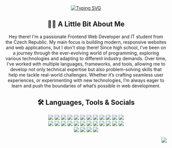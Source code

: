<div align="center">
  <a href="https://git.io/typing-svg"><img src="https://readme-typing-svg.herokuapp.com?font=JetBrains+Mono&weight=600&duration=2500&center=true&vCenter=true&multiline=true&width=450&height=60&lines=Hi%F0%9F%91%8B+I'm+Ale%C5%A1+Urb%C3%A1nek;Welcome+to+my+school+project+archive" alt="Typing SVG" /></a>
</div>

<div align="center">
  <h2>👨‍💻 A Little Bit About Me</h2>
  <p>
    Hey there! I'm a passionate Frontend Web Developer and IT student from the Czech Republic. 
    My main focus is building modern, responsive websites and web applications, but I don't stop there! 
    Since high school, I’ve been on a journey through the ever-evolving world of programming, 
    exploring various technologies and adapting to different industry demands. 
    Over time, I’ve worked with multiple languages, frameworks, and tools, allowing me to develop not only technical expertise 
    but also problem-solving skills that help me tackle real-world challenges.
    Whether it’s crafting seamless user experiences, or experimenting with new technologies, 
    I’m always eager to learn and push the boundaries of what’s possible in web development.
  </p>
</div>
<!-- 
<div align="center">
  <picture>
    <source media="(prefers-color-scheme: dark)" srcset="https://raw.githubusercontent.com/CmdCV/CmdCV/output/github-contribution-grid-snake-dark.svg" />
    <source media="(prefers-color-scheme: light)" srcset="https://raw.githubusercontent.com/CmdCV/CmdCV/output/github-contribution-grid-snake.svg" />
    <img alt="github-snake" src="https://raw.githubusercontent.com/CmdCV/CmdCV/output/github-contribution-grid-snake.svg" />
  </picture>
</div>
</br>
-->
<div align="center">
  <h2>🛠️ Languages, Tools & Socials</h2>
  <img src="https://skillicons.dev/icons?i=html" />
  <img src="https://skillicons.dev/icons?i=css" />
  <img src="https://skillicons.dev/icons?i=js" />
  <img src="https://skillicons.dev/icons?i=ts" />
  <img src="https://skillicons.dev/icons?i=scss" />
  <img src="https://skillicons.dev/icons?i=angular" />
  <img src="https://skillicons.dev/icons?i=nodejs" />
  <img src="https://skillicons.dev/icons?i=firebase" />
  <img src="https://skillicons.dev/icons?i=java" />
  <img src="https://skillicons.dev/icons?i=python" />
  <img src="https://skillicons.dev/icons?i=c" />
  <img src="https://skillicons.dev/icons?i=cpp" />
  </br>  
  <img src="https://skillicons.dev/icons?i=apple" />  
  <img src="https://skillicons.dev/icons?i=ubuntu" />  
  <img src="https://skillicons.dev/icons?i=git" />
  <a href="https://github.com/CmdCV" target="_blank"><img src="https://skillicons.dev/icons?i=github" /></a>
  <a href="https://gitlab.com/ales.urbanek" target="_blank"><img src="https://skillicons.dev/icons?i=gitlab" /></a>
  <img src="https://skillicons.dev/icons?i=vscode" />
  <a href="https://jetbrains.com/idea" target="_blank"><img src="https://skillicons.dev/icons?i=idea" /></a>
  <a href="https://jetbrains.com/clion" target="_blank"><img src="https://skillicons.dev/icons?i=clion" /></a>
  <a href="https://jetbrains.com/pycharm" target="_blank"><img src="https://skillicons.dev/icons?i=pycharm" /></a>
  <a href="https://jetbrains.com/webstorm" target="_blank"><img src="https://skillicons.dev/icons?i=webstorm" /></a>
  <a href="https://jetbrains.com/phpstorm" target="_blank"><img src="https://skillicons.dev/icons?i=phpstorm" /></a>
  <img src="https://skillicons.dev/icons?i=notion" />
  </br>  
  <a href="https://instagram.com/ales_urbanek_" target="_blank"><img src="https://skillicons.dev/icons?i=instagram" /></a>
  <a href="https://discordapp.com/users/388703368006205440" target="_blank"><img src="https://skillicons.dev/icons?i=discord" /></a>
  <a href="https://x.com/cmd_cv" target="_blank"><img src="https://skillicons.dev/icons?i=twitter" /></a>
  <a href="https://www.linkedin.com/in/ales-urbanek" target="_blank"><img src="https://skillicons.dev/icons?i=linkedin" /></a>
</div>
<p align="end"> 
  <img src="https://visitor-badge.laobi.icu/badge?page_id=cmdcv.cmdcv" />
  <!--<img src="https://profile-counter.glitch.me/cmdcv/count.svg" alt="Visitor's Count" />-->
</p>
